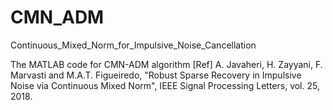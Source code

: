 # CMN_ADM
Continuous_Mixed_Norm_for_Impulsive_Noise_Cancellation

The MATLAB code for CMN-ADM algorithm
[Ref] A. Javaheri, H. Zayyani, F. Marvasti and M.A.T. Figueiredo, "Robust Sparse Recovery
in Impulsive Noise via Continuous Mixed Norm", IEEE Signal Processing Letters, vol. 25, 2018.

